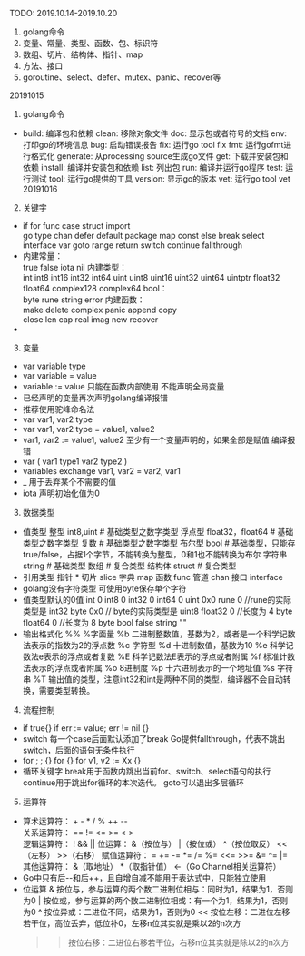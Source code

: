 TODO: 2019.10.14-2019.10.20
1. golang命令
2. 变量、常量、类型、函数、包、标识符
3. 数组、切片、结构体、指针、map
4. 方法、接口
5. goroutine、select、defer、mutex、panic、recover等

20191015
1. golang命令
  -
    build: 编译包和依赖
    clean: 移除对象文件
    doc: 显示包或者符号的文档
    env: 打印go的环境信息
    bug: 启动错误报告
    fix: 运行go tool fix
    fmt: 运行gofmt进行格式化
    generate: 从processing source生成go文件
    get: 下载并安装包和依赖
    install: 编译并安装包和依赖
    list: 列出包
    run: 编译并运行go程序
    test: 运行测试
    tool: 运行go提供的工具
    version: 显示go的版本
    vet: 运行go tool vet
20191016
2. 关键字
  - 
    if      for     func    case        struct      import               
    go      type    chan    defer       default     package
    map     const   else    break       select      interface
    var     goto    range   return      switch      continue     fallthrough  
  - 
    内建常量：  
            true        false       iota        nil
    内建类型：  
            int         int8        int16       int32       int64
            uint        uint8       uint16      uint32      uint64      uintptr
            float32     float64 
            complex128  complex64
    bool：      
            byte        rune        string 	    error
    内建函数：   
            make        delete      complex     panic       append      copy    
            close       len         cap	        real        imag        new   	recover
  -
3. 变量
  - var variable type
  - var variable = value
  - variable := value 只能在函数内部使用 不能声明全局变量 
  - 已经声明的变量再次声明golang编译报错
  - 推荐使用驼峰命名法
  - var var1, var2 type
  - var var1, var2 type = value1, value2
  - var1, var2 := value1, value2  至少有一个变量声明的，如果全部是赋值 编译报错
  - var (
            var1 type1
            var2 type2
    )
  - variables exchange
    var1, var2 = var2, var1
  - _ 用于丢弃某个不需要的值
  - iota 声明初始化值为0
3. 数据类型
  - 值类型
    整型    int8,uint               # 基础类型之数字类型
    浮点型  float32，float64         # 基础类型之数字类型
    复数                            # 基础类型之数字类型
    布尔型  bool                    # 基础类型，只能存true/false，占据1个字节，不能转换为整型，0和1也不能转换为布尔
    字符串  string                  # 基础类型
    数组                            # 复合类型 
    结构体  struct                  # 复合类型
  - 引用类型
    指针    *
    切片    slice
    字典    map
    函数    func
    管道    chan
    接口    interface
  - golang没有字符类型 可使用byte保存单个字符
  - 值类型默认的0值
    int     0
    int8    0
    int32   0
    int64   0
    uint    0x0
    rune    0           //rune的实际类型是 int32
    byte    0x0         // byte的实际类型是 uint8
    float32 0           //长度为 4 byte
    float64 0           //长度为 8 byte
    bool    false
    string  ""
  - 输出格式化
     %%	%字面量
     %b	二进制整数值，基数为2，或者是一个科学记数法表示的指数为2的浮点数
     %c	字符型
     %d	十进制数值，基数为10
     %e	科学记数法e表示的浮点或者复数
     %E	科学记数法E表示的浮点或者附属
     %f	标准计数法表示的浮点或者附属
     %o	8进制度
     %p	十六进制表示的一个地址值
     %s	字符串
     %T	输出值的类型，注意int32和int是两种不同的类型，编译器不会自动转换，需要类型转换。 
4. 流程控制
  - if true{}  if err := value; err != nil {}
  - switch 每一个case后面默认添加了break Go提供fallthrough，代表不跳出switch，后面的语句无条件执行
  - for ; ; {}   for {} for v1, v2 := Xx {}
  - 循环关键字
    break用于函数内跳出当前for、switch、select语句的执行
    continue用于跳出for循环的本次迭代。
    goto可以退出多层循环
5. 运算符
  - 
    算术运算符：	+	-	*	/	%	++	--	
    关系运算符：	==	!=	<=	>=	<	>	
    逻辑运算符：	!	&&	||
    位运算：		&（按位与）	|（按位或）	^（按位取反）	<<（左移）	>>（右移）
    赋值运算符：	=	+=	-=	*=	/=	%=	<<=	>>=	&=	^=	|=
    其他运算符：	&（取地址）	*（取指针值） <-（Go Channel相关运算符）
  - Go中只有后--和后++，且自增自减不能用于表达式中，只能独立使用
  - 位运算
    &     按位与，参与运算的两个数二进制位相与：同时为1，结果为1，否则为0
    |     按位或，参与运算的两个数二进制位相或：有一个为1，结果为1，否则为0
    ^     按位异或：二进位不同，结果为1，否则为0
    <<    按位左移：二进位左移若干位，高位丢弃，低位补0，左移n位其实就是乘以2的n次方
    >>    按位右移：二进位右移若干位，右移n位其实就是除以2的n次方

  